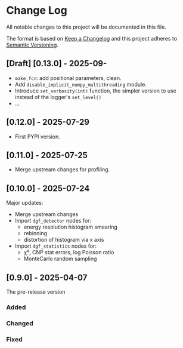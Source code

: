 
# Change Log

All notable changes to this project will be documented in this file.
 
The format is based on [Keep a Changelog](http://keepachangelog.com/)
and this project adheres to [Semantic Versioning](http://semver.org/).

## [Draft] [0.13.0] - 2025-09-

- `make_fcn`: add positional parameters, clean.
- Add `disable_implicit_numpy_multithreading` module.
- Introduce `set_verbosity(int)` function, the simpler version to use instead of the logger's `set_level()`
- ...

## [0.12.0] - 2025-07-29

- First PYPI version.

## [0.11.0] - 2025-07-25

- Merge upstream changes for profiling.

## [0.10.0] - 2025-07-24
  
Major updates:
- Merge upstream changes
- Import `dgf_detector` nodes for:
    * energy resolution histogram smearing
    * rebinning
    * distortion of histogram via x axis
- Import `dgf_statistics` nodes for:
    * χ², CNP stat errors, log Poisson ratio
    * MonteCarlo random sampling
 
## [0.9.0] - 2025-04-07
  
The pre-release version

### Added
 
### Changed
 
### Fixed
